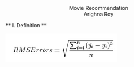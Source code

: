 

<center>Movie Recommendation</center>

<center>Arighna Roy</center>


** I. Definition **


!["image not loaded, but I am here"](images/error.jpg)